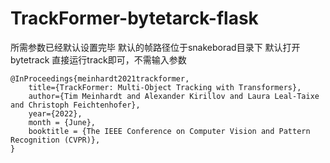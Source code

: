 # TrackFormer-bytetarck-flask

所需参数已经默认设置完毕
默认的帧路径位于snakeborad目录下
默认打开bytetrack
直接运行track即可，不需输入参数



```
@InProceedings{meinhardt2021trackformer,
    title={TrackFormer: Multi-Object Tracking with Transformers},
    author={Tim Meinhardt and Alexander Kirillov and Laura Leal-Taixe and Christoph Feichtenhofer},
    year={2022},
    month = {June},
    booktitle = {The IEEE Conference on Computer Vision and Pattern Recognition (CVPR)},
}
```
